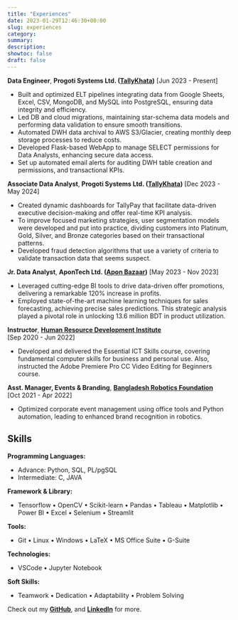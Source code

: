 ```yaml
---
title: "Experiences"
date: 2023-01-29T12:46:30+00:00
slug: experiences
category:
summary: 
description: 
showtoc: false
draft: false
---
```


**Data Engineer**, **Progoti Systems Ltd. ([TallyKhata](https://www.tallykhata.com/))**
[Jun 2023 - Present]
- Built and optimized ELT pipelines integrating data from Google Sheets, Excel, CSV, MongoDB, and MySQL into PostgreSQL, ensuring data integrity and efficiency.
- Led DB and cloud migrations, maintaining star-schema data models and performing data validation to ensure smooth transitions.
- Automated DWH data archival to AWS S3/Glacier, creating monthly deep storage processes to reduce costs.
- Developed Flask-based WebApp to manage SELECT permissions for Data Analysts, enhancing secure data access.
- Set up automated email alerts for auditing DWH table creation and permissions, and transactional KPIs.


**Associate Data Analyst**, **Progoti Systems Ltd. ([TallyKhata](https://www.tallykhata.com/))**
[Dec 2023 - May 2024]
- Created dynamic dashboards for TallyPay that facilitate data-driven executive decision-making and offer real-time KPI analysis.
- To improve focused marketing strategies, user segmentation models were developed and put into practice, dividing customers into Platinum, Gold, Silver, and Bronze categories based on their transactional patterns.
- Developed fraud detection algorithms that use a variety of criteria to validate transaction data that seems suspect.


**Jr. Data Analyst**, **AponTech Ltd. ([Apon Bazaar](https://www.aponbazaar.co/))**
[May 2023 - Nov 2023]  
-  Leveraged cutting-edge BI tools to drive data-driven offer promotions, delivering a
remarkable 120% increase in profits.
- Employed state-of-the-art machine learning techniques for sales forecasting, achieving
precise sales predictions. This strategic analysis played a pivotal role in unlocking 13.6
million BDT in product utilization.


**Instructor**,   [**Human Resource Development Institute**](https://hrdi.ac/)   
[Sep 2020 - Jun 2022] 
- Developed and delivered the Essential ICT Skills course, covering fundamental
computer skills for business and personal use. Also, instructed the Adobe
Premiere Pro CC Video Editing for Beginners course.

**Asst. Manager, Events & Branding**,   [**Bangladesh Robotics Foundation**](https://bdrf.org.bd/)   
[Oct 2021 - Apr 2022] 
- Optimized corporate event management using office tools and Python
automation, leading to enhanced brand recognition in robotics.



## Skills
**Programming Languages:**
- Advance: Python, SQL, PL/pgSQL
- Intermediate: C, JAVA

**Framework & Library:**
- Tensorflow • OpenCV • Scikit-learn
• Pandas • Tableau • Matplotlib
• Power BI • Excel
• Selenium  • Streamlit

**Tools:**
- Git • Linux • Windows • LaTeX
• MS Office Suite • G-Suite

**Technologies:**
- VSCode • Jupyter Notebook

**Soft Skills:**
- Teamwork • Dedication • Adaptability • Problem Solving

Check out my [**GitHub**](https://github.com/sajaldoes/), and [**LinkedIn**](https://www.linkedin.com/in/sajaldoes/) for more.